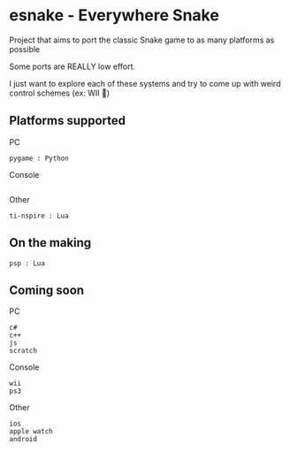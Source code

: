 # esnake - Everywhere Snake
Project that aims to port the classic Snake game to as many platforms as possible

Some ports are REALLY low effort.

I just want to explore each of these systems and try to come up with weird control schemes (ex: WII 🤗)

## Platforms supported

PC
```
pygame : Python
```

Console
```

```

Other
```
ti-nspire : Lua
```

## On the making
```
psp : Lua
```

## Coming soon

PC
```
c#
c++
js
scratch
```

Console
```
wii
ps3
```

Other
```
ios
apple watch
android
```
